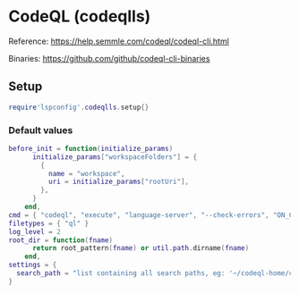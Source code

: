 # CodeQL (codeqlls)

Reference:
https://help.semmle.com/codeql/codeql-cli.html

Binaries:
https://github.com/github/codeql-cli-binaries
        

## Setup

```lua
require'lspconfig'.codeqlls.setup{}
```


### Default values

```lua
before_init = function(initialize_params)
      initialize_params["workspaceFolders"] = {
        {
          name = "workspace",
          uri = initialize_params["rootUri"],
        },
      }
    end,
cmd = { "codeql", "execute", "language-server", "--check-errors", "ON_CHANGE", "-q" }
filetypes = { "ql" }
log_level = 2
root_dir = function(fname)
      return root_pattern(fname) or util.path.dirname(fname)
    end,
settings = {
  search_path = "list containing all search paths, eg: '~/codeql-home/codeql-repo'"
}
```




